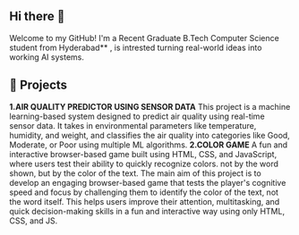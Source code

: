 ## Hi there 👋

Welcome to my GitHub!
I'm a Recent Graduate B.Tech Computer Science student from Hyderabad** , is intrested turning real-world ideas into working AI systems.

## 🌟 Projects 
**1.AIR QUALITY PREDICTOR USING SENSOR DATA** 
This project is a machine learning-based system designed to predict air quality using real-time sensor data. It takes in environmental parameters like temperature, humidity, and weight, and classifies the air quality into categories like Good, Moderate, or Poor using multiple ML algorithms.
**2.COLOR GAME**
A fun and interactive browser-based game built using HTML, CSS, and JavaScript, where users test their ability to quickly recognize colors.
not by the word shown, but by the color of the text.
The main aim of this project is to develop an engaging browser-based game that tests the player's cognitive speed and focus by challenging them to identify the color of the text, not the word itself. This helps users improve their attention, multitasking, and quick decision-making skills in a fun and interactive way using only HTML, CSS, and JS.
